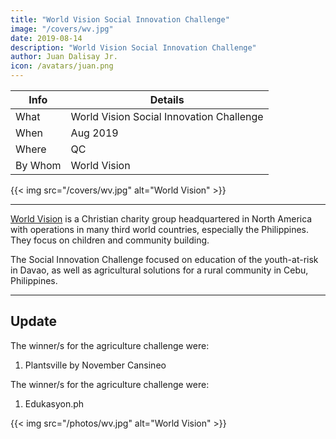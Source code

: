 ```yaml
---
title: "World Vision Social Innovation Challenge"
image: "/covers/wv.jpg"
date: 2019-08-14
description: "World Vision Social Innovation Challenge"
author: Juan Dalisay Jr.
icon: /avatars/juan.png
---
```



Info | Details 
--- | ---
What | World Vision Social Innovation Challenge
When | Aug 2019
Where | QC
By Whom | World Vision

{{< img src="/covers/wv.jpg" alt="World Vision" >}}

---

[World Vision](https://www.worldvision.org.ph) is a Christian charity group headquartered in North America with operations in many third world countries, especially the Philippines. They focus on children and community building.

The Social Innovation Challenge focused on education of the youth-at-risk in Davao, as well as agricultural solutions for a rural community in Cebu, Philippines.

---

## Update

The winner/s for the agriculture challenge were:

1. Plantsville by November Cansineo

The winner/s for the agriculture challenge were:

1. Edukasyon.ph


{{< img src="/photos/wv.jpg" alt="World Vision" >}}